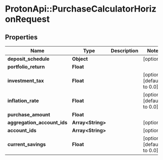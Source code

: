 # ProtonApi::PurchaseCalculatorHorizonRequest

## Properties
Name | Type | Description | Notes
------------ | ------------- | ------------- | -------------
**deposit_schedule** | **Object** |  | [optional] 
**portfolio_return** | **Float** |  | 
**investment_tax** | **Float** |  | [optional] [default to 0.0]
**inflation_rate** | **Float** |  | [optional] [default to 0.0]
**purchase_amount** | **Float** |  | 
**aggregation_account_ids** | **Array&lt;String&gt;** |  | [optional] 
**account_ids** | **Array&lt;String&gt;** |  | [optional] 
**current_savings** | **Float** |  | [optional] [default to 0.0]


